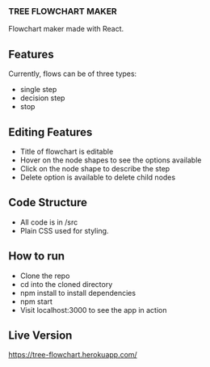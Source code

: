 ### TREE FLOWCHART MAKER
Flowchart maker made with React.

## Features
Currently, flows can be of three types:
- single step
- decision step 
- stop

## Editing Features
- Title of flowchart is editable
- Hover on the node shapes to see the options available
- Click on the node shape to describe the step
- Delete option is available to delete child nodes

## Code Structure
- All code is in /src
- Plain CSS used for styling.

## How to run
- Clone the repo
- cd into the cloned directory
- npm install to install dependencies
- npm start
- Visit localhost:3000 to see the app in action

## Live Version
https://tree-flowchart.herokuapp.com/